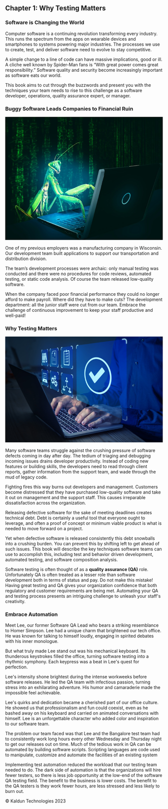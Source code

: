 ## Chapter 1: Why Testing Matters <a id="ch01-why-testing-matters"></a>

### Software is Changing the World

Computer software is a continuing revolution transforming every industry. This runs the spectrum from the apps on wearable devices and smartphones to systems powering major industries. The processes we use to create, test, and deliver software need to evolve to stay competitive.

A simple change to a line of code can have massive implications, good or ill. A cliche well known by Spider-Man fans is “With great power comes great responsibility.” Software quality and security become increasingly important as software eats our world.

This book aims to cut through the buzzwords and present you with the techniques your team needs to rise to this challenge as a software developer, operations, quality assurance expert, or manager.

### Buggy Software Leads Companies to Financial Ruin

![Computer Bug](/images/computer-bug-640.jpg "Computer Bug")

One of my previous employers was a manufacturing company in Wisconsin. Our development team built applications to support our transportation and distribution division.

The team’s development processes were archaic: only manual testing was conducted and there were no procedures for code reviews, automated testing, or static code analysis. Of course the team released low-quality software.

When the company faced poor financial performance they could no longer afford to make payroll. Where did they have to make cuts? The development department: all the junior staff were cut from our team. Embrace the challenge of continuous improvement to keep your staff productive and well-paid!

### Why Testing Matters

![Software QA Testing](/images/software-qa.jpg "Software QA Testing")

Many software teams struggle against the crushing pressure of software defects coming in day after day. The tedium of triaging and debugging incoming issues drains developer productivity. Instead of coding new features or building skills, the developers need to read through client reports, gather information from the support team, and wade through the mud of legacy code.

Fighting fires this way burns out developers and management. Customers become distressed that they have purchased low-quality software and take it out on management and the support staff. This causes irreparable dissatisfaction across the organization.

Releasing defective software for the sake of meeting deadlines creates technical debt. Debt is certainly a useful tool that everyone ought to leverage, and often a proof of concept or minimum viable product is what is needed to move forward on a project.

Yet when defective software is released consistently this debt snowballs into a crushing burden. You can prevent this by shifting left to get ahead of such issues. This book will describe the key techniques software teams can use to accomplish this, including test and behavior driven development, automated testing, and software composition analysis.

Software testing is often thought of as a **quality assurance (QA)** role. Unfortunately QA is often treated as a lesser role than software development both in terms of status and pay. Do not make this mistake! Having great testing and QA gives your organization confidence that both regulatory and customer requirements are being met. Automating your QA and testing process presents an intriguing challenge to unleash your staff's creativity.

### Embrace Automation

Meet Lee, our former Software QA Lead who bears a striking resemblance to Homer Simpson. Lee had a unique charm that brightened our tech office. He was known for talking to himself loudly, engaging in spirited debates with his inner monologue.

But what truly made Lee stand out was his mechanical keyboard. Its thunderous keystrokes filled the office, turning software testing into a rhythmic symphony. Each keypress was a beat in Lee's quest for perfection.

Lee's intensity shone brightest during the intense workweeks before software releases. He led the QA team with infectious passion, turning stress into an exhilarating adventure. His humor and camaraderie made the impossible feel achievable.

Lee's quirks and dedication became a cherished part of our office culture. He showed us that professionalism and fun could coexist, even as he bashed away on his keyboard and carried on animated conversations with himself. Lee is an unforgettable character who added color and inspiration to our software team.

The problem our team faced was that Lee and the Bangalore test team had to consistently work long hours every other Wednesday and Thursday night to get our releases out on time. Much of the tedious work in QA can be automated by building software scripts. Scripting languages are code used to manipulate, customize and automate the facilities of an existing system

Implementing test automation reduced the workload that our testing team needed to do. The dark side of automation is that the organizations will hire fewer testers, so there is less job opportunity at the low-end of the software QA testing field. The benefit to the business is lower costs. The benefit to the QA testers is they work fewer hours, are less stressed and less likely to burn out.

&copy; Kaldun Technologies 2023
